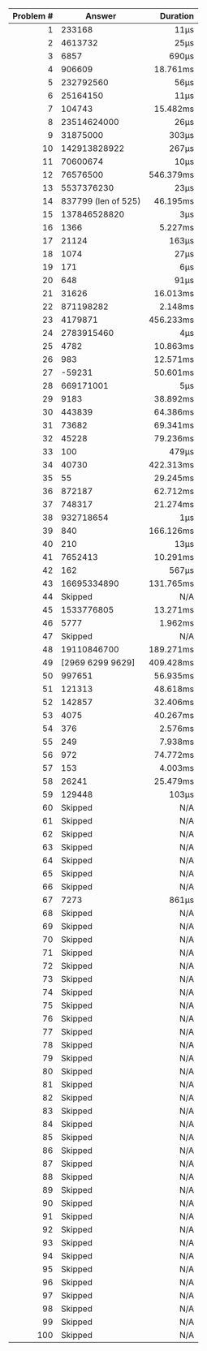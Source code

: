|Problem #|Answer|Duration|
|-:|-|-:|
|1|233168|11µs|
|2|4613732|25µs|
|3|6857|690µs|
|4|906609|18.761ms|
|5|232792560|56µs|
|6|25164150|11µs|
|7|104743|15.482ms|
|8|23514624000|26µs|
|9|31875000|303µs|
|10|142913828922|267µs|
|11|70600674|10µs|
|12|76576500|546.379ms|
|13|5537376230|23µs|
|14|837799 (len of 525)|46.195ms|
|15|137846528820|3µs|
|16|1366|5.227ms|
|17|21124|163µs|
|18|1074|27µs|
|19|171|6µs|
|20|648|91µs|
|21|31626|16.013ms|
|22|871198282|2.148ms|
|23|4179871|456.233ms|
|24|2783915460|4µs|
|25|4782|10.863ms|
|26|983|12.571ms|
|27|-59231|50.601ms|
|28|669171001|5µs|
|29|9183|38.892ms|
|30|443839|64.386ms|
|31|73682|69.341ms|
|32|45228|79.236ms|
|33|100|479µs|
|34|40730|422.313ms|
|35|55|29.245ms|
|36|872187|62.712ms|
|37|748317|21.274ms|
|38|932718654|1µs|
|39|840|166.126ms|
|40|210|13µs|
|41|7652413|10.291ms|
|42|162|567µs|
|43|16695334890|131.765ms|
|44|Skipped|N/A|
|45|1533776805|13.271ms|
|46|5777|1.962ms|
|47|Skipped|N/A|
|48|19110846700|189.271ms|
|49|[2969 6299 9629]|409.428ms|
|50|997651|56.935ms|
|51|121313|48.618ms|
|52|142857|32.406ms|
|53|4075|40.267ms|
|54|376|2.576ms|
|55|249|7.938ms|
|56|972|74.772ms|
|57|153|4.003ms|
|58|26241|25.479ms|
|59|129448|103µs|
|60|Skipped|N/A|
|61|Skipped|N/A|
|62|Skipped|N/A|
|63|Skipped|N/A|
|64|Skipped|N/A|
|65|Skipped|N/A|
|66|Skipped|N/A|
|67|7273|861µs|
|68|Skipped|N/A|
|69|Skipped|N/A|
|70|Skipped|N/A|
|71|Skipped|N/A|
|72|Skipped|N/A|
|73|Skipped|N/A|
|74|Skipped|N/A|
|75|Skipped|N/A|
|76|Skipped|N/A|
|77|Skipped|N/A|
|78|Skipped|N/A|
|79|Skipped|N/A|
|80|Skipped|N/A|
|81|Skipped|N/A|
|82|Skipped|N/A|
|83|Skipped|N/A|
|84|Skipped|N/A|
|85|Skipped|N/A|
|86|Skipped|N/A|
|87|Skipped|N/A|
|88|Skipped|N/A|
|89|Skipped|N/A|
|90|Skipped|N/A|
|91|Skipped|N/A|
|92|Skipped|N/A|
|93|Skipped|N/A|
|94|Skipped|N/A|
|95|Skipped|N/A|
|96|Skipped|N/A|
|97|Skipped|N/A|
|98|Skipped|N/A|
|99|Skipped|N/A|
|100|Skipped|N/A|
